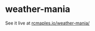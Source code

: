 # weather-mania

See it live at [rcmaples.io/weather-mania/](https://www.rcmaples.io/weather-mania/)
